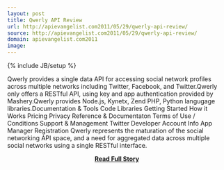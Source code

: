 ```yaml
---
layout: post
title: Qwerly API Review
url: http://apievangelist.com2011/05/29/qwerly-api-review/
source: http://apievangelist.com2011/05/29/qwerly-api-review/
domain: apievangelist.com2011
image: 
---
```

{% include JB/setup %}<p>Qwerly provides a single data API for accessing social network profiles across multiple networks including Twitter, Facebook, and Twitter.Qwerly only offers a RESTful API, using key and app authentication provided by Mashery.Qwerly provides Node.js, Kynetx, Zend PHP, Python langugage libraries.Documentation &amp; Tools Code Libraries Getting Started How it Works Pricing Privacy Reference &amp; Documentaton Terms of Use / Conditions Support &amp; Management Twitter Developer Account Info App Manager Registration Qwerly represents the maturation of the social networking API space, and a need for aggregated data across multiple social networks using a single RESTful interface.</p>
<center><p><a href="http://apievangelist.com2011/05/29/qwerly-api-review/" style='padding:25px; font-sze:18px; font-weight: bold;'>Read Full Story</a></p></center>

